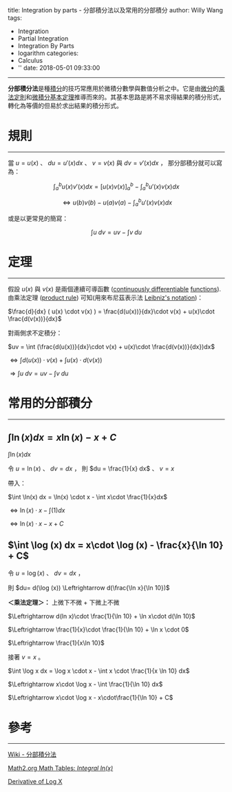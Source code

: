 title: Integration by parts - 分部積分法以及常用的分部積分
author: Willy Wang
tags:
  - Integration
  - Partial Integration
  - Integration By Parts
  - logarithm
categories:
  - Calculus
  - ''
date: 2018-05-01 09:33:00
---


**分部積分法**是種[積分](https://zh.wikipedia.org/wiki/%E7%A9%8D%E5%88%86)的技巧常應用於微積分數學與數值分析之中。它是由[微分](https://zh.wikipedia.org/wiki/%E5%BE%AE%E5%88%86)的[乘法定則](https://zh.wikipedia.org/wiki/%E4%B9%98%E6%B3%95%E5%AE%9A%E5%88%99)和[微積分基本定理](https://zh.wikipedia.org/wiki/%E5%BE%AE%E7%A7%AF%E5%88%86%E5%9F%BA%E6%9C%AC%E5%AE%9A%E7%90%86)推導而來的。其基本思路是將不易求得結果的積分形式，轉化為等價的但易於求出結果的積分形式。

# 規則

---

當 $u = u(x)$ 、 $du = u'(x)dx$ 、 $v = v(x)$ 與 $dv = v'(x)dx$ ， 那分部積分就可以寫為：

$$\int_a^b u(x)v'(x) dx = [u(x)v(x)]_a^b - \int_a^b u'(x)v(x)dx$$

$$\Leftrightarrow u(b)v(b) - u(a)v(a) - \int_a^b u'(x)v(x)dx$$

或是以更常見的簡寫：

$$\int u \; dv = uv - \int v \; du$$



# 定理

---

假設 $u(x)$ 與 $v(x)$ 是兩個連續可導函數 ([continuously differentiable](https://en.wikipedia.org/wiki/Continuously_differentiable) [functions](https://en.wikipedia.org/wiki/Function_(mathematics))). 由乘法定理 ([product rule](https://en.wikipedia.org/wiki/Product_rule)) 可知(用來布尼茲表示法 [Leibniz's notation](https://en.wikipedia.org/wiki/Leibniz%27s_notation))：

$\frac{d}{dx} ( u(x) \cdot v(x) ) = \frac{d(u(x))}{dx}\cdot v(x) + u(x)\cdot \frac{d(v(x))}{dx}$

對兩側求不定積分：

$uv = \int (\frac{d(u(x))}{dx}\cdot v(x) + u(x)\cdot \frac{d(v(x))}{dx})dx$

$\Leftrightarrow \int d(u(x))\cdot v(x) + \int u(x)\cdot d(v(x))$

$\Rightarrow \int u \; dv = uv - \int v \; du$



# 常用的分部積分

---



## $\int \ln(x) dx = x\ln(x) - x + C$

$\int \ln(x)dx$

令 $u = \ln(x)$ 、 $dv = dx$ ， 則 $du = \frac{1}{x} dx$ 、 $v = x$

帶入：

$\int \ln(x) dx = \ln(x) \cdot x - \int x\cdot \frac{1}{x}dx$

$\Leftrightarrow \ln(x)\cdot x - \int(1)dx$

$\Leftrightarrow \ln(x)\cdot x - x + C$



## $\int \log (x) dx = x\cdot \log (x) - \frac{x}{\ln 10} + C$

令 $u = \log (x)$ 、 $dv = dx$ ，

則 $du= d(\log (x)) \Leftrightarrow d(\frac{\ln x}{\ln 10})$

**＜乘法定理＞：** 上微下不微 + 下微上不微

$\Leftrightarrow d(ln x)\cdot \frac{1}{\ln 10} + \ln x\cdot d(\ln 10)$

$\Leftrightarrow \frac{1}{x}\cdot \frac{1}{\ln 10} + \ln x \cdot 0$

$\Leftrightarrow \frac{1}{x\ln 10}$

接著 $v = x$ 。

$\int \log x dx = \log x \cdot x - \int x \cdot \frac{1}{x \ln 10} dx$

$\Leftrightarrow x\cdot \log x - \int \frac{1}{\ln 10} dx$

$\Leftrightarrow x\cdot \log x - x\cdot\frac{1}{\ln 10} + C$



# 參考

---

[Wiki - 分部積分法](https://zh.wikipedia.org/wiki/%E5%88%86%E9%83%A8%E7%A9%8D%E5%88%86%E6%B3%95)



[Math2.org Math Tables: *Integral ln(x)*](http://math2.org/math/integrals/more/ln.htm)



[Derivative of Log X](https://www.emathzone.com/tutorials/calculus/derivative-of-log-x.html)